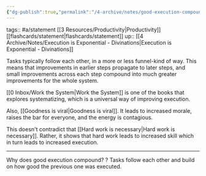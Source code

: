 ```yaml
---
{"dg-publish":true,"permalink":"/4-archive/notes/good-execution-compounds/"}
---
```


tags:: #a/statement [[3 Resources/Productivity\|Productivity]] [[flashcards/statement\|flashcards/statement]]
up:: [[4 Archive/Notes/Execution is Exponential - Divinations\|Execution is Exponential - Divinations]]

Tasks typically follow each other, in a more or less funnel-kind of way. This means that improvements in earlier steps propagate to later steps, and small improvements across each step compound into much greater improvements for the whole system.

[[0 Inbox/Work the System\|Work the System]] is one of the books that explores systematizing, which is a universal way of improving execution.

Also, [[Goodness is viral\|Goodness is viral]]. It leads to increased morale, raises the bar for everyone, and the energy is contagious.

This doesn't contradict that [[Hard work is necessary\|Hard work is necessary]]. Rather, it shows that hard work leads to increased skill which in turn leads to increased execution.

---

Why does good execution compound?
?
Tasks follow each other and build on how good the previous one was executed.
<!--SR:!2022-11-01,15,270-->